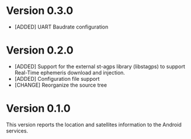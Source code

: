 # Version 0.3.0
- [ADDED]  UART Baudrate configuration

# Version 0.2.0
- [ADDED]  Support for the external st-agps library (libstagps) to support Real-Time ephemeris download and injection.
- [ADDED]  Configuration file support
- [CHANGE] Reorganize the source tree

# Version 0.1.0
This version reports the location and satellites information to the Android services.
